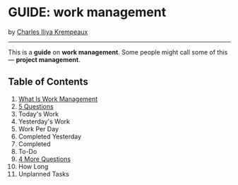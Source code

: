 # GUIDE: work management

by [Charles Iliya Krempeaux](http://changelog.ca/)

---

This is a **guide** on **work management**.
Some people might call some of this — **project management**.

## Table of Contents

1. [What Is Work Management](chapters/what_is_work_management/README.md)
2. [5 Questions](chapters/5_questions/README.md)
3. Today's Work
4. Yesterday's Work
5. Work Per Day
6. Completed Yesterday
7. Completed
8. To-Do
9. [4 More Questions](chapters/4_more_questions/README.md)
10. How Long
11. Unplanned Tasks
